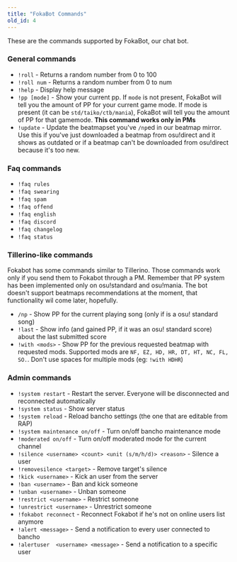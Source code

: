 ```yaml
---
title: "FokaBot Commands"
old_id: 4
---
```

These are the commands supported by FokaBot, our chat bot.  

### General commands
- `!roll` - Returns a random number from 0 to 100  
- `!roll num` - Returns a random number from 0 to num  
- `!help` - Display help message  
- `!pp [mode]` - Show your current pp. If `mode` is not present, FokaBot will tell you the amount of PP for your current game mode. If mode is present (it can be `std/taiko/ctb/mania`), FokaBot will tell you the amount of PP for that gamemode. **This command works only in PMs**
- `!update` - Update the beatmapset you've `/np`ed in our beatmap mirror. Use this if you've just downloaded a beatmap from osu!direct and it shows as outdated or if a beatmap can't be downloaded from osu!direct because it's too new.

### Faq commands
- `!faq rules`  
- `!faq swearing`  
- `!faq spam`  
- `!faq offend`  
- `!faq english`    
- `!faq discord`    
- `!faq changelog`  
- `!faq status`  

### Tillerino-like commands
Fokabot has some commands similar to Tillerino. Those commands work only if you send them to Fokabot through a PM. Remember that PP system has been implemented only on osu!standard and osu!mania. The bot doesn't support beatmaps recommendations at the moment, that functionality wil come later, hopefully.

- `/np` - Show PP for the current playing song  (only if is a osu! standard song)  
- `!last` - Show info (and gained PP, if it was an osu! standard score) about the last submitted score  
- `!with <mods>` - Show PP for the previous requested beatmap with requested mods. Supported mods are `NF, EZ, HD, HR, DT, HT, NC, FL, SO.`. Don't use spaces for multiple mods (eg: `!with HDHR`)

### Admin commands
- `!system restart` - Restart the server. Everyone will be disconnected and reconnected automatically  
- `!system status` - Show server status  
- `!system reload` - Reload bancho settings (the one that are editable from RAP)  
- `!system maintenance on/off` - Turn on/off bancho maintenance mode  
- `!moderated on/off` - Turn on/off moderated mode for the current channel  
- `!silence <username> <count> <unit (s/m/h/d)> <reason>` - Silence a user  
- `!removesilence <target>` - Remove target's silence   
- `!kick <username>` - Kick an user from the server  
- `!ban <username>` - Ban and kick someone  
- `!unban <username>` - Unban someone  
- `!restrict <username>` - Restrict someone  
- `!unrestrict <username>` - Unrestrict someone  
- `!fokabot reconnect` - Reconnect Fokabot if he's not on online users list anymore  
- `!alert <message>` - Send a notification to every user connected to bancho  
- `!alertuser  <username> <message>` - Send a notification to a specific user

